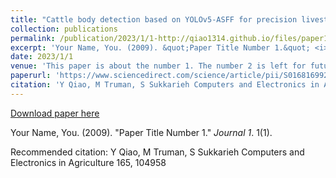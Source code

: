 ```yaml
---
title: "Cattle body detection based on YOLOv5-ASFF for precision livestock farming"
collection: publications
permalink: /publication/2023/1/1-http://qiao1314.github.io/files/paper1.pdf
excerpt: 'Your Name, You. (2009). &quot;Paper Title Number 1.&quot; <i>Journal 1</i>. 1(1).'
date: 2023/1/1
venue: 'This paper is about the number 1. The number 2 is left for future work.'
paperurl: 'https://www.sciencedirect.com/science/article/pii/S0168169922008870?via%3Dihub'
citation: 'Y Qiao, M Truman, S Sukkarieh Computers and Electronics in Agriculture 165, 104958'
---
```


<a href='https://www.sciencedirect.com/science/article/pii/S0168169922008870?via%3Dihub'>Download paper here</a>

Your Name, You. (2009). &quot;Paper Title Number 1.&quot; <i>Journal 1</i>. 1(1).

Recommended citation: Y Qiao, M Truman, S Sukkarieh Computers and Electronics in Agriculture 165, 104958